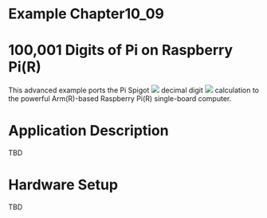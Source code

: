 # Example Chapter10_09
# 100,001 Digits of Pi on Raspberry Pi(R)

This advanced example ports the Pi Spigot
<img src="https://render.githubusercontent.com/render/math?math=100,001">
decimal digit
<img src="https://render.githubusercontent.com/render/math?math=\pi">
calculation to the powerful Arm(R)-based Raspberry Pi(R) single-board computer.

# Application Description

TBD

# Hardware Setup

TBD
